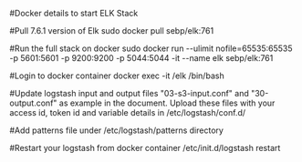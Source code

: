 #Docker details to start ELK Stack 

#Pull 7.6.1 version of Elk
sudo docker pull sebp/elk:761

#Run the full stack on docker 
sudo docker run --ulimit nofile=65535:65535 -p 5601:5601 -p 9200:9200 -p 5044:5044 -it --name elk sebp/elk:761

#Login to docker container
docker exec -it /elk /bin/bash

#Update logstash input and output files  "03-s3-input.conf" and "30-output.conf" as example in the document. Upload these files with your access id, token id and variable details in /etc/logstash/conf.d/

#Add patterns file under /etc/logstash/patterns directory

#Restart your logstash from docker container
/etc/init.d/logstash restart



